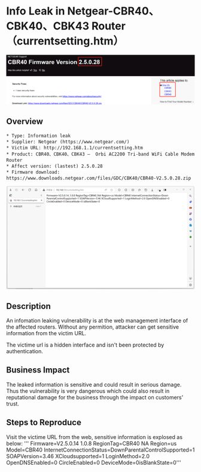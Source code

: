 # Info Leak in Netgear-CBR40、CBK40、CBK43 Router（currentsetting.htm）

![image-20240306103709845](https://github.com/funny-mud-peee/IoT-vuls/blob/main/Netgear%20CBR40%5CCBK40%5CCBK43/img/image-20240306103709845.png)

## Overview

```
* Type: Information leak
* Supplier: Netgear (https://www.netgear.com/)
* Victim URL: http://192.168.1.1/currentsetting.htm
* Product: CBR40、CBK40、CBK43 —  Orbi AC2200 Tri-band WiFi Cable Modem Router
* Affect version: (lastest) 2.5.0.28
* Firmware download: https://www.downloads.netgear.com/files/GDC/CBK40/CBR40-V2.5.0.28.zip
```

![image-20240306113458092](https://github.com/funny-mud-peee/IoT-vuls/blob/main/Netgear%20CBR40%5CCBK40%5CCBK43/img/image-20240306113458092.png)

## Description

An infomation leaking vulnerability is at the web management interface of the affected routers. Without any permition, attacker can get sensitive information from the victim URL.

The victime url is a hidden interface and isn't been protected by authentication.

## Business Impact

The leaked information is sensitive and could result in serious damage. Thus the vulnerability is very dangerous which could also result in reputational damage for the business through the impact on customers' trust.

## Steps to Reproduce

Visit the victime URL from the web, sensitive information is explosed as below: ''' Firmware=V2.5.0.14 1.0.8 RegionTag=CBR40 NA Region=us Model=CBR40 InternetConnectionStatus=DownParentalControlSupported=1 SOAPVersion=3.46 XCloudsupported=1 LoginMethod=2.0 OpenDNSEnabled=0 CircleEnabled=0 DeviceMode=0isBlankState=0'''

